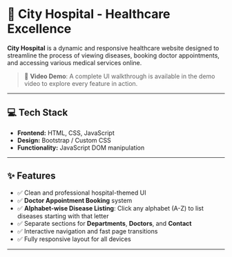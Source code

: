 # 🏥 City Hospital - Healthcare Excellence

**City Hospital** is a dynamic and responsive healthcare website designed to streamline the process of viewing diseases, booking doctor appointments, and accessing various medical services online.

> 🎥 **Video Demo**: A complete UI walkthrough is available in the demo video to explore every feature in action.

---

## 💻 Tech Stack

- **Frontend:** HTML, CSS, JavaScript
- **Design:** Bootstrap / Custom CSS
- **Functionality:** JavaScript DOM manipulation

---

## ✨ Features

- ✅ Clean and professional hospital-themed UI
- ✅ **Doctor Appointment Booking** system
- ✅ **Alphabet-wise Disease Listing**: Click any alphabet (A-Z) to list diseases starting with that letter
- ✅ Separate sections for **Departments**, **Doctors**, and **Contact**
- ✅ Interactive navigation and fast page transitions
- ✅ Fully responsive layout for all devices

---


